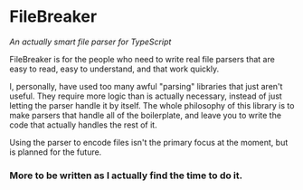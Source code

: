 FileBreaker
===
*An actually smart file parser for TypeScript*

FileBreaker is for the people who need to write real file parsers that are easy to read, easy to understand, and that work quickly.

I, personally, have used too many awful "parsing" libraries that just aren't useful. They require more logic than is actually necessary, instead of just letting the parser handle it by itself. The whole philosophy of this library is to make parsers that handle all of the boilerplate, and leave you to write the code that actually handles the rest of it.

Using the parser to encode files isn't the primary focus at the moment, but is planned for the future.

### More to be written as I actually find the time to do it.
